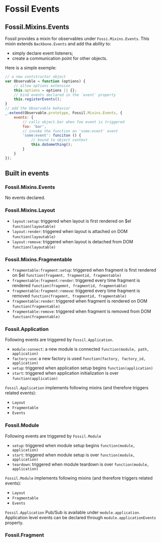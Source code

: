 Fossil Events
=============

Fossil.Mixins.Events
--------------------

Fossil provides a mixin for observables under `Fossi.Mixins.Events`.
This mixin extends `Backbone.Events` and add tha ability to:

* simply declare event listeners;
* create a communication point for other objects.

Here is a simple exemple:

``` javascript
// a new contstructor object
var Observable = function (options) {
    // allow options extension
    this.options = options || {};
    // bind events declared in the `event` property
    this.registerEvents();
}
// add the Observable behavior
_.extend(Observable.prototype, Fossil.Mixins.Events, {
    events: {
        // calls object.bar when foo event is triggered
        foo: 'bar',
        // invoke the function on 'some:event' event
        'some:event': funciton () {
            // bound to object context
            this.doSomething();
        }
    }
});
```

Built in events
---------------

### Fossil.Mixins.Events

No events declared.

### Fossil.Mixins.Layout

* `layout:setup`: triggered when layout is first rendered on $el
  `function(layoutable)`
* `layout:render`: triggered when layout is attached on DOM
  `function(layoutable)`
* `layout:remove`: triggered when layout is detached from DOM
  `function(layoutable)`

### Fossil.Mixins.Fragmentable

* `fragmentable:fragment:setup`: triggered when fragment is first rendered on
  $el `function(fragemnt, fragmentid, fragmentable)`
* `fragmentable:fragment:render`: triggered every time fragment is rendered
  `function(fragemnt, fragmentid, fragmentable)`
* `fragmentable:fragment:remove`: triggered every time fragment is removed
  `function(fragemnt, fragmentid, fragmentable)`
* `fragmentable:render`: triggered when fragment is rendered on DOM
  `function(fragmentable)`
* `fragmentable:remove`: triggered when fragment is removed from DOM
  `function(fragmentable)`

### Fossil.Application

Following events are triggered by `Fossil.Application`.

* `module:connect`: a new module is connected `function(module, path,
  application)`
* `factory:use`: a new factory is used `function(factory, factory_id,
  application)`
* `setup`: triggered when application setup begins  `function(application)`
* `start`: triggered when application initialization is over
  `function(application)`

`Fossil.Application` implements following mixins (and therefore triggers related
events):

* `Layout`
* `Fragmentable`
* `Events`

### Fossil.Module

Following events are triggered by `Fossil.Module`

* `setup`: triggered when module setup begins  `function(module, application)`
* `start`: triggered when module setup is over `function(module, application)`
* `teardown`: triggered when module teardown is over `function(module,
  application)`

`Fossil.Module` implements following mixins (and therefore triggers related
events):

* `Layout`
* `Fragmentable`
* `Events`

`Fossil.Application` Pub/Sub is available under `module.application`.
Application level events can be declared through `module.applicationEvents`
property.

### Fossil.Fragment
